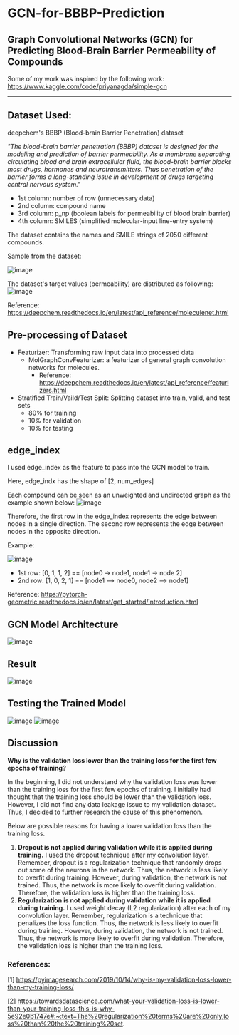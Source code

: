 # GCN-for-BBBP-Prediction
## Graph Convolutional Networks (GCN) for Predicting Blood-Brain Barrier Permeability of Compounds

Some of my work was inspired by the following work:
https://www.kaggle.com/code/priyanagda/simple-gcn

---

## Dataset Used:
deepchem's BBBP (Blood-brain Barrier Penetration) dataset

_"The blood-brain barrier penetration (BBBP) dataset is designed for the modeling and prediction of barrier permeability. As a membrane separating circulating blood and brain extracellular fluid, the blood-brain barrier blocks most drugs, hormones and neurotransmitters. Thus penetration of the barrier forms a long-standing issue in development of drugs targeting central nervous system."_

- 1st column: number of row (unnecessary data)
- 2nd column: compound name
- 3rd column: p_np (boolean labels for permeability of blood brain barrier)
- 4th column: SMILES (simplified molecular-input line-entry system)

The dataset contains the names and SMILE strings of 2050 different compounds.

Sample from the dataset:

![image](https://user-images.githubusercontent.com/83327791/220550198-3446de98-d236-41c4-af8d-5b5814357f52.png)

The dataset's target values (permeability) are distributed as following:
![image](https://user-images.githubusercontent.com/83327791/220572512-5fbcc8b6-cdf9-4b44-909a-568d71851d61.png)

Reference:
https://deepchem.readthedocs.io/en/latest/api_reference/moleculenet.html

## Pre-processing of Dataset
- Featurizer: Transforming raw input data into processed data
  - MolGraphConvFeaturizer: a featurizer of general graph convolution networks for molecules. 
    - Reference: https://deepchem.readthedocs.io/en/latest/api_reference/featurizers.html
- Stratified Train/Vaild/Test Split: Splitting dataset into train, valid, and test sets
  - 80% for training
  - 10% for validation
  - 10% for testing

## edge_index
I used edge_index as the feature to pass into the GCN model to train.

Here, edge_indx has the shape of [2, num_edges]

Each compound can be seen as an unweighted and undirected graph as the example shown below:
![image](https://user-images.githubusercontent.com/83327791/220552838-4ae9c8c0-c651-40a0-a626-1b4509c98490.png)

Therefore, the first row in the edge_index represents the edge between nodes in a single direction.
The second row represents the edge between nodes in the opposite direction.

Example:

![image](https://user-images.githubusercontent.com/83327791/220553136-e681e982-759f-4a9a-b6d4-65aa909dfe2e.png)
- 1st row: [0, 1, 1, 2] == [node0 -> node1, node1 -> node 2]
- 2nd row: [1, 0, 2, 1] == [node1 --> node0, node2 --> node1]

Reference: https://pytorch-geometric.readthedocs.io/en/latest/get_started/introduction.html

## GCN Model Architecture
![image](https://user-images.githubusercontent.com/83327791/220549483-c2a0a62e-77a5-471b-be75-a6828c0a8e82.png)

## Result
![image](https://user-images.githubusercontent.com/83327791/220572432-9e389e7d-216a-47eb-81fd-a6407e39aa47.png)

## Testing the Trained Model
![image](https://user-images.githubusercontent.com/83327791/220549694-20509256-0df4-4584-ae21-3ec1f554c5d8.png)
![image](https://user-images.githubusercontent.com/83327791/220549741-d5b0dcb9-302c-4233-ae09-75d2f395059b.png)

## Discussion
__Why is the validation loss lower than the training loss for the first few epochs of training?__

In the beginning, I did not understand why the validation loss was lower than the training loss for the first few epochs of training. I initially had thought that the training loss should be lower than the validation loss. However, I did not find any data leakage issue to my validation dataset. Thus, I decided to further research the cause of this phenomenon.

Below are possible reasons for having a lower validation loss than the training loss.
1. __Dropout is not applied during validation while it is applied during training.__ I used the dropout technique after my convolution layer. Remember, dropout is a regularization technique that randomly drops out some of the neurons in the network. Thus, the network is less likely to overfit during training. However, during validation, the network is not trained. Thus, the network is more likely to overfit during validation. Therefore, the validation loss is higher than the training loss.
2. __Regularization is not applied during validation while it is applied during training.__ I used weight decay (L2 regularization) after each of my convolution layer. Remember, regularization is a technique that penalizes the loss function. Thus, the network is less likely to overfit during training. However, during validation, the network is not trained. Thus, the network is more likely to overfit during validation. Therefore, the validation loss is higher than the training loss.

### References:

[1] https://pyimagesearch.com/2019/10/14/why-is-my-validation-loss-lower-than-my-training-loss/

[2] https://towardsdatascience.com/what-your-validation-loss-is-lower-than-your-training-loss-this-is-why-5e92e0b1747e#:~:text=The%20regularization%20terms%20are%20only,loss%20than%20the%20training%20set.

